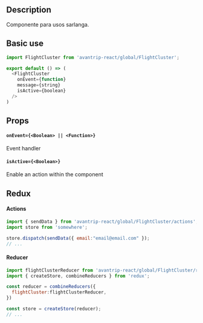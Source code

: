 ## Description
Componente para usos sarlanga.

## Basic use

```javascript
import FlightCluster from 'avantrip-react/global/FlightCluster';

export default () => (
  <FlightCluster
    onEvent={function}
    message={string}
    isActive={boolean}
  />
)
```


## Props

#### `onEvent={<Boolean> || <Function>}`
Event handler

#### `isActive={<Boolean>}`
Enable an action within the component


## Redux

#### Actions
```javascript
import { sendData } from 'avantrip-react/global/FlightCluster/actions';
import store from 'somewhere';

store.dispatch(sendData({ email:"email@email.com" });
// ...
```

#### Reducer
```javascript
import flightClusterReducer from 'avantrip-react/global/FlightCluster/reducer';
import { createStore, combineReducers } from 'redux';

const reducer = combineReducers({
  flightCluster:flightClusterReducer,
})

const store = createStore(reducer);
// ...
```
